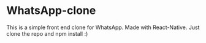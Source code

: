 # WhatsApp-clone
This is a simple front end clone for WhatsApp. Made with React-Native. Just clone the repo and npm install :) 
